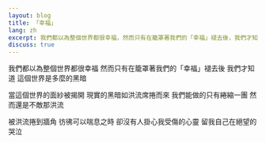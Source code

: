 ```yaml
---
layout: blog
title: 「幸福」
lang: zh
excerpt: 我們都以為整個世界都很幸福，然而只有在籠罩著我們的「幸福」褪去後，我們才知道，這個世界是多麼的黑暗。
discuss: true
---
```

我們都以為整個世界都很幸福
然而只有在籠罩著我們的「幸福」褪去後
我們才知道
這個世界是多麼的黑暗

當這個世界的面紗被揭開
現實的黑暗如洪流席捲而來
我們能做的只有綣縮一團
然而還是不敵那洪流

被洪流捲到牆角
彷彿可以喘息之時
卻沒有人掛心我受傷的心靈
留我自己在絕望的哭泣